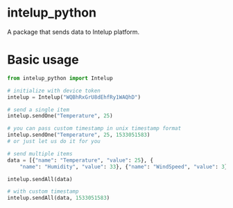 # intelup_python

A package that sends data to Intelup platform.

# Basic usage

```python
from intelup_python import Intelup

# initialize with device token
intelup = Intelup("WQBhRxGrU8dEhfRy1WAQhD")

# send a single item
intelup.sendOne("Temperature", 25)

# you can pass custom timestamp in unix timestamp format
intelup.sendOne("Temperature", 25, 1533051583)
# or just let us do it for you

# send multiple items
data = [{"name": "Temperature", "value": 25}, {
    "name": "Humidity", "value": 33}, {"name": "WindSpeed", "value": 3}]

intelup.sendAll(data)

# with custom timestamp
intelup.sendAll(data, 1533051583)
```
